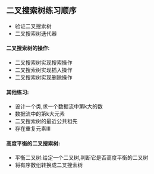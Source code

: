 ## 二叉搜索树练习顺序

- 验证二叉搜索树
- 二叉搜索树迭代器

#### 二叉搜索树的操作:

- 二叉搜索树实现搜索操作
- 二叉搜索树实现插入操作
- 二叉搜索树实现删除操作

#### 其他练习:
- 设计一个类,求一个数据流中第k大的数
- 数据流中的第k大元素
- 二叉搜索树的最近公共祖先
- 存在重复元素III


#### 高度平衡的二叉搜索树:

- 平衡二叉树:给定一个二叉树,判断它是否高度平衡的二叉树
- 将有序数组转换成二叉搜索树
